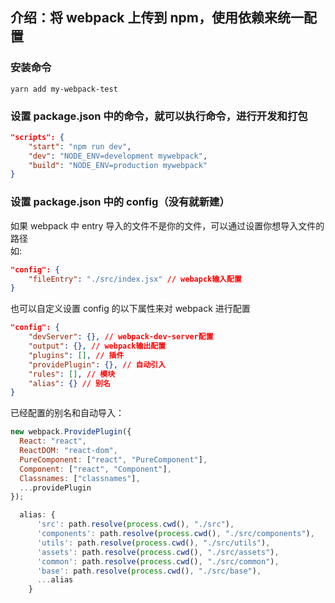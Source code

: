 ## 介绍：将 webpack 上传到 npm，使用依赖来统一配置

### 安装命令

```
yarn add my-webpack-test
```

### 设置 package.json 中的命令，就可以执行命令，进行开发和打包

```json
"scripts": {
    "start": "npm run dev",
    "dev": "NODE_ENV=development mywebpack",
    "build": "NODE_ENV=production mywebpack"
}
```

### 设置 package.json 中的 config（没有就新建）

如果 webpack 中 entry 导入的文件不是你的文件，可以通过设置你想导入文件的路径  
如:

```json
"config": {
    "fileEntry": "./src/index.jsx" // webapck输入配置
}
```

也可以自定义设置 config 的以下属性来对 webpack 进行配置

```json
"config": {
    "devServer": {}, // webpack-dev-server配置
    "output": {}, // webpack输出配置
    "plugins": [], // 插件
    "providePlugin": {}, // 自动引入
    "rules": [], // 模块
    "alias": {} // 别名
}
```

已经配置的别名和自动导入：

```js
new webpack.ProvidePlugin({
  React: "react",
  ReactDOM: "react-dom",
  PureComponent: ["react", "PureComponent"],
  Component: ["react", "Component"],
  Classnames: ["classnames"],
  ...providePlugin
});
```

```js
  alias: {
      'src': path.resolve(process.cwd(), "./src"),
      'components': path.resolve(process.cwd(), "./src/components"),
      'utils': path.resolve(process.cwd(), "./src/utils"),
      'assets': path.resolve(process.cwd(), "./src/assets"),
      'common': path.resolve(process.cwd(), "./src/common"),
      'base': path.resolve(process.cwd(), "./src/base"),
      ...alias
    }
```
